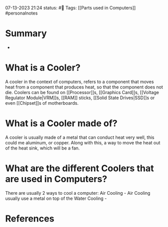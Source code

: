 07-13-2023 21:24
status: #📝
Tags: [[Parts used in Computers]] #personalnotes 

# Summary 
- 

#  What is a Cooler?
A cooler in the context of computers, refers to a component that moves heat from a component that produces heat, so that the component does not die. Coolers can be found on [[Processor]]s, [[Graphics Card]]s, [[Voltage Regulator Module|VRM]]s, [[RAM]] sticks, [[Solid State Drives|SSD]]s or even [[Chipset]]s of motherboards.

# What is a Cooler made of?
A cooler is usually made of a metal that can conduct heat very well, this could me aluminum, or copper. Along with this, a way to move the heat out of the heat sink, which will be a fan. 

# What are the different Coolers that are used in Computers?
There are usually 2 ways to cool a computer:
Air Cooling - Air Cooling usually use a metal on top of the 
Water Cooling - 


# References

